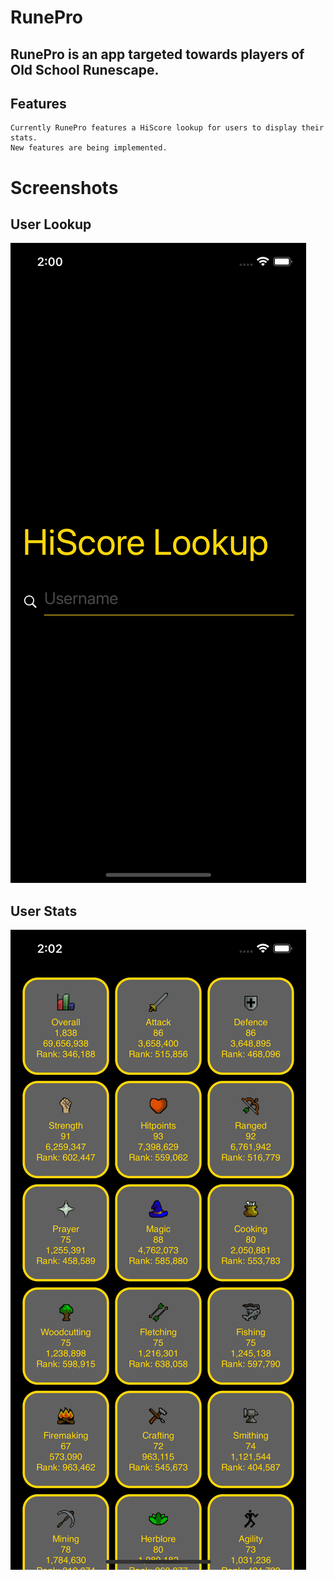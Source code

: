 # RunePro

## RunePro is an app targeted towards players of Old School Runescape.

## Features
	Currently RunePro features a HiScore lookup for users to display their stats.
	New features are being implemented.

# Screenshots

## User Lookup
![Alt text](/RunePro/Screenshots/LookupScreen.png?raw=true)

## User Stats
![Alt text](/RunePro/Screenshots/StatScreen.png?raw=true)